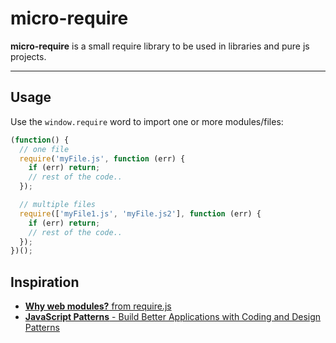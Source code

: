 micro-require
===================

**micro-require** is a small require library to be used in libraries and pure js projects.

----------
Usage
-------------

Use the `window.require` word to import one or more modules/files:

```javascript
(function() {
  // one file
  require('myFile.js', function (err) {
    if (err) return;
    // rest of the code..
  });

  // multiple files
  require(['myFile1.js', 'myFile.js2'], function (err) {
    if (err) return;
    // rest of the code..
  });
})();
```

Inspiration
-------------
- [**Why web modules?** from require.js](http://requirejs.org/docs/why.html)
- [**JavaScript Patterns** - Build Better Applications with Coding and Design Patterns](http://shop.oreilly.com/product/9780596806767.do)
